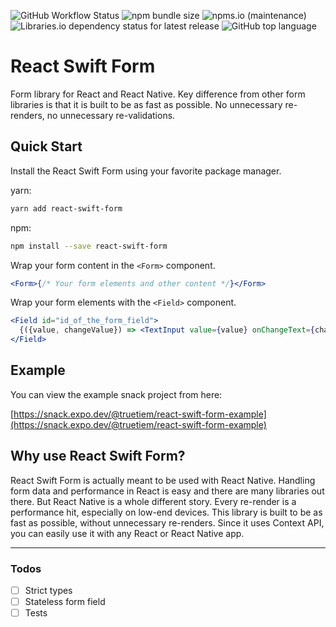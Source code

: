 ![GitHub Workflow Status](https://img.shields.io/github/workflow/status/ugur-eren/react-swift-form/CI?style=flat-square)
![npm bundle size](https://img.shields.io/bundlephobia/min/react-swift-form?style=flat-square)
![npms.io (maintenance)](https://img.shields.io/npms-io/maintenance-score/react-swift-form?style=flat-square)
![Libraries.io dependency status for latest release](https://img.shields.io/librariesio/release/npm/react-swift-form?style=flat-square)
![GitHub top language](https://img.shields.io/github/languages/top/ugur-eren/react-swift-form?style=flat-square)

# React Swift Form

Form library for React and React Native. Key difference from other form libraries is that it is built to be as fast as possible. No unnecessary re-renders, no unnecessary re-validations.

## Quick Start

Install the React Swift Form using your favorite package manager.

yarn:

```bash
yarn add react-swift-form
```

npm:

```bash
npm install --save react-swift-form
```

Wrap your form content in the `<Form>` component.

```jsx
<Form>{/* Your form elements and other content */}</Form>
```

Wrap your form elements with the `<Field>` component.

```jsx
<Field id="id_of_the_form_field">
  {({value, changeValue}) => <TextInput value={value} onChangeText={changeValue} />}
</Field>
```

## Example

You can view the example snack project from here:

[https://snack.expo.dev/@truetiem/react-swift-form-example](https://snack.expo.dev/@truetiem/react-swift-form-example)

## Why use React Swift Form?

React Swift Form is actually meant to be used with React Native. Handling form data and performance in React is easy and there are many libraries out there. But React Native is a whole different story. Every re-render is a performance hit, especially on low-end devices. This library is built to be as fast as possible, without unnecessary re-renders. Since it uses Context API, you can easily use it with any React or React Native app.

---

### Todos

- [ ] Strict types
- [ ] Stateless form field
- [ ] Tests
